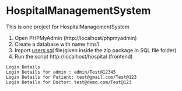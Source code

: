 # HospitalManagementSystem
This is one project for HospitalManagementSystem
1. Open PHPMyAdmin (http://localhost/phpmyadmin)
2. Create a database with name hms1
3. Import [users.sql](/users.sqlusers.sql) file(given inside the zip package in SQL file folder)
4. Run the script http://localhost/hospital (frontend)

````
Login Details
Login Details for admin : admin/Test@12345
Login Details for Patient: test@gmail.com/Test@123
Login Details for Doctor: test@demo.com/Test@123
````